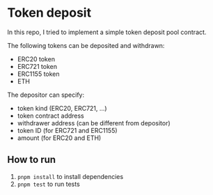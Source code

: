 # Token deposit

In this repo, I tried to implement a simple token deposit pool contract.

The following tokens can be deposited and withdrawn:

- ERC20 token
- ERC721 token
- ERC1155 token
- ETH

The depositor can specify:

- token kind (ERC20, ERC721, ...)
- token contract address
- withdrawer address (can be different from depositor)
- token ID (for ERC721 and ERC1155)
- amount (for ERC20 and ETH)

## How to run

1. `pnpm install` to install dependencies
2. `pnpm test` to run tests
